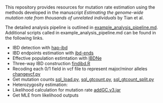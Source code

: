 This repository provides resources for mutation rate estimation using the methods developed in the manuscript *Estimating the genome-wide mutation rate from thousands of unrelated individuals* by Tian et al.

The detailed analysis pipeline is outlined in [example_analysis_pipeline.md](https://github.com/tianxiaowen/mutation_unphased/blob/main/example_analysis_pipeline.md).
Additional scripts called in example_analysis_pipeline.md can be found in the following links.

- IBD detection with [hap-ibd](https://github.com/browning-lab/hap-ibd)
- IBD endpoints estimation with [ibd-ends](https://github.com/browning-lab/ibd-ends)
- Effective population estimtation with [IBDNe](https://faculty.washington.edu/browning/ibdne.html)
- Three-way IBD construction [findibd.R](https://github.com/tianxiaowen/mutation_unphased/blob/main/findibd.R)
- Recoding each 0/1 field in vcf file to represent major/minor alleles [changevcf.py](https://github.com/tianxiaowen/mutation_unphased/blob/main/changevcf.py)
- Get mutation counts [sql_load.py](https://github.com/tianxiaowen/mutation_unphased/blob/main/sql_load.py), [sql_gtcount.py](https://github.com/tianxiaowen/mutation_unphased/blob/main/sql_gtcount.py), [sql_gtcount_split.py](https://github.com/tianxiaowen/mutation_unphased/blob/main/sql_gtcount_split.py)
- Heterozygosity estimation:
- Likelihood calculation for mutation rate [addGC.v3.jar](https://github.com/tianxiaowen/mutation_unphased/blob/main/addGC.v3.jar)
- Get MLE from likelihood outputs
